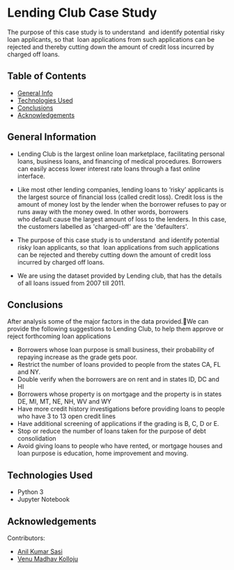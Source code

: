 # Lending Club Case Study
The purpose of this case study is to understand  and identify potential risky loan applicants, so that  loan applications from such applications can be rejected and thereby cutting down the amount of credit loss incurred by charged off loans.

## Table of Contents
* [General Info](#general-information)
* [Technologies Used](#technologies-used)
* [Conclusions](#conclusions)
* [Acknowledgements](#acknowledgements)

## General Information
- Lending Club is the largest online loan marketplace, facilitating personal loans, business loans, and financing of medical procedures. Borrowers can easily access lower interest rate loans through a fast online interface. 

- Like most other lending companies, lending loans to ‘risky’ applicants is the largest source of financial loss (called credit loss). Credit loss is the amount of money lost by the lender when the borrower refuses to pay or runs away with the money owed. In other words, borrowers who default cause the largest amount of loss to the lenders. In this case, the customers labelled as 'charged-off' are the 'defaulters'. 

- The purpose of this case study is to understand  and identify potential risky loan applicants, so that  loan applications from such applications can be rejected and thereby cutting down the amount of credit loss incurred by charged off loans.

- We are using the dataset provided by Lending club, that has the details of all loans issued from 2007 till 2011.

## Conclusions
After analysis some of the major factors in the data provided.We can provide the following suggestions to Lending Club, to help them approve or reject forthcoming loan applications
- Borrowers whose loan purpose is small business, their probability of repaying increase as the grade gets poor.
- Restrict the number of loans provided to people from the states CA, FL and NY.
- Double verify when the borrowers are on rent and in states ID, DC and HI
- Borrowers whose property is on mortgage and the property is in states DE, MI, MT, NE, NH, WV and WY
- Have more credit history investigations before providing loans to people who have 3 to 13 open credit lines
- Have additional screening of applications if the grading is B, C, D or E.
- Stop or reduce the number of loans taken for the purpose of debt consolidation
- Avoid giving loans to people who have rented, or mortgage houses and loan purpose is education, home improvement and moving.

## Technologies Used
- Python 3
- Jupyter Notebook

## Acknowledgements
Contributors:
* [Anil Kumar Sasi](https://github.com/aks2169/)
* [Venu Madhav Kolloju](https://github.com/VenuMadhavKolloju)
